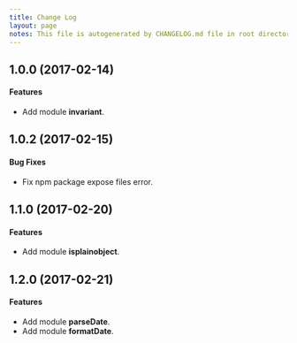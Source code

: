 ```yaml
---
title: Change Log
layout: page
notes: This file is autogenerated by CHANGELOG.md file in root directory. Do not edit this file.
---
```


## 1.0.0 (2017-02-14)

#### Features

- Add module **invariant**.

## 1.0.2 (2017-02-15)

#### Bug Fixes

- Fix npm package expose files error.

## 1.1.0 (2017-02-20)

#### Features

- Add module **isplainobject**.

## 1.2.0 (2017-02-21)

#### Features

- Add module **parseDate**.
- Add module **formatDate**.
